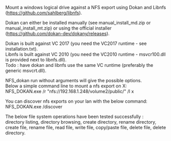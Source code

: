 Mount a windows logical drive against a NFS export using Dokan and Libnfs (https://github.com/sahlberg/libnfs).<br/>

Dokan can either be installed manually (see manual_install_md.zip or manual_install_mt.zip) or using the official installer (https://github.com/dokan-dev/dokany/releases).<br/>

Dokan is built against VC 2017 (you need the VC2017 runtime - see installation.txt).<br/>
Libnfs is built against VC 2010 (you need the VC2010 runtime - msvcr100.dll is provided next to libnfs.dll).<br/>
Todo : have dokan and libnfs use the same VC runtime (preferably the generic msvcrt.dll).<br/>

NFS_dokan run without arguments will give the possible options.<br/>
Below a simple command line to mount a nfs export on X:<br/>
NFS_DOKAN.exe /r "nfs://192.168.1.248/volume2/public/" /l x<br/>

You can discover nfs exports on your lan with the below command:<br/>
NFS_DOKAN.exe /discover<br/>

The below file system operations have been tested successfully :<br/>
directory listing, directory browsing, create directory, rename directory, create file, rename file, read file, write file, copy/paste file, delete file, delete directory.


